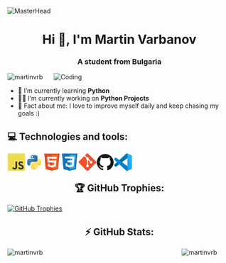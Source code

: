 ![MasterHead](https://user-images.githubusercontent.com/74038190/241765440-80728820-e06b-4f96-9c9e-9df46f0cc0a5.gif)
<h1 align="center">Hi 👋, I'm Martin Varbanov</h1>
<h3 align="center">A student from Bulgaria</h3>
<img align="right" alt="Coding" width="400" src="https://media.tenor.com/NOYF3f82b_gAAAAC/programmer.gif">
<p align="left"> <img src="https://komarev.com/ghpvc/?username=martinvrb&label=Profile%20views&color=0e75b6&style=flat" alt="martinvrb" /> </p>

- 🚀 I’m currently learning **Python**
- 👨‍💻 I’m currently working on **Python Projects**
- 🤹 Fact about me: I love to improve myself daily and keep chasing my goals :)


## 💻 Technologies and tools:

<img align="left" alt="javascript" width="40px" src="https://github.com/devicons/devicon/blob/master/icons/javascript/javascript-original.svg" />
<img align="left" alt="python" width="40px" src="https://github.com/devicons/devicon/blob/master/icons/python/python-original.svg" />
<img align="left" alt="html" width="40px" src="https://github.com/devicons/devicon/blob/master/icons/html5/html5-original.svg" />
<img align="left" alt="css" width="40px" src="https://github.com/devicons/devicon/blob/master/icons/css3/css3-original.svg" />
<img align="left" alt="git" width="40px" src="https://github.com/devicons/devicon/blob/master/icons/git/git-original.svg" />
<img align="left" alt="github" width="40px" src="https://github.com/devicons/devicon/blob/master/icons/github/github-original.svg" />
<img align="left" alt="heroku" width="40px" src="https://github.com/devicons/devicon/blob/master/icons/vscode/vscode-original.svg" />
<br><br>

<h2 align="center">🏆 GitHub Trophies:</h2>

<a href="#"><img src="https://github-profile-trophy.vercel.app/?username=martinvrb&column=8&theme=juicyfresh" alt="GitHub Trophies" /></a>

<h2 align="center">⚡ GitHub Stats:</h2>

<div align="left">
<span> <img align="left" width="360" src="https://github-readme-stats.vercel.app/api/top-langs/?username=martinvrb&theme=dark&hide_border=false&include_all_commits=false&count_private=false&layout=compact" alt="martinvrb" /> </span>
</div>

<div align="center">
<span> <img src="https://github-readme-streak-stats.herokuapp.com/?user=MartinVrb&theme=dark&hide_border=false" alt="martinvrb" /> </span>
</div>
